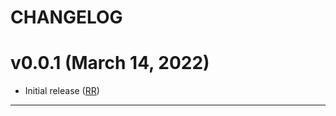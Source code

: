 # CHANGELOG

# v0.0.1 (March 14, 2022)
  * Initial release ([RR])

---

[RR]: rune.ronneseth@kred.no
[HG]: htgreb@kred.no
